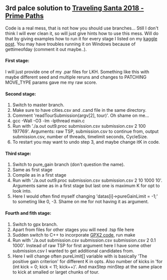## 3rd palce solution to [Traveling Santa 2018 - Prime Paths](https://www.kaggle.com/c/traveling-santa-2018-prime-paths)

Code is a real mess, that is not how you should use branches... Still I don't think I will ever clean it, so will just give hints how to use this mess. Will do that by giving examples how to run it for every stage I listed on my [kaggle post](https://www.kaggle.com/c/traveling-santa-2018-prime-paths).
You may have troubles running it on Windows because of gettimeofday (comment it out maybe..).

#### First stage:

I will just provide one of my .par files for LKH. Something like this with maybe different seed and multiple reruns and changes to PATCHING MOVE_TYPE params gave me my raw score.

#### Second stage:

1. Switch to master branch.
2. Make sure to have cities.csv and .cand file in the same directory.
3. Comment 'readTourSubmission(argv[2], tour)'. Oh shame on me... 
4. gcc -Wall -O3 -lm -lpthread main.c
5. Run with './a.out out9.proc submission.csv submission.csv 2 100 197769'. Arguments: raw TSP, submission.csv to continue from, output submission.csv, number of threads, timelimit seconds, CycleSize.
6. To restart you may want to undo step 3, and maybe change itK in code.

#### Third stage:

1. Switch to pure_gain branch (don't question the name).
2. Same as first stage
3. Compile as in a first stage
4. Run with './a.out out9.proc submission.csv submission.csv 2 10 1000 10'. Arguments same as in a first stage but last one is maximum K for opt to look into.
5. Here I would often find myself changing 'datas[i]->pureGainLimit = -1;' to someting like 0, -3. Shame on me for not having it as argument.

#### Fourth and fith stage:

1. Switch to gpx branch.
2. Apart from files for other stages you will need .tsp file here
3. Sudden switch to C++ to incorporate [GPX2 code](https://github.com/rtinos/gpx2), run make
4. Run with './a.out submission.csv submission.csv submission.csv 2 0.1 1000'. Instead of raw TSP for first argument here I have some other submission.csv I wanted to get additional candidates from.
5. Here I will change often pureLimit[] variable with is basically 'The positive gain criterion' for different K in opts. Also number of kicks in 'for (int kick = 0; kick < 11; kick++)'. And maxStep minStep at the same place to kick at smalled or larget chunks of tour.
 






 



